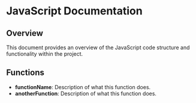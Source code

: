 # JavaScript Documentation

## Overview
This document provides an overview of the JavaScript code structure and functionality within the project.

## Functions
- **functionName**: Description of what this function does.
- **anotherFunction**: Description of what this function does.